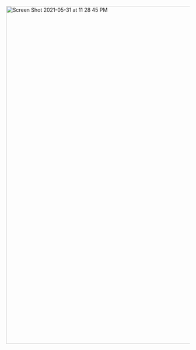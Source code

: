 <img width="925" alt="Screen Shot 2021-05-31 at 11 28 45 PM" src="https://user-images.githubusercontent.com/81337699/120262788-657cd800-c268-11eb-83bb-d3ce028b49fe.png">

